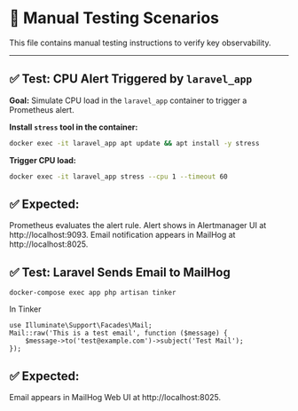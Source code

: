 # 🧪 Manual Testing Scenarios

This file contains manual testing instructions to verify key observability.

---

## ✅ Test: CPU Alert Triggered by `laravel_app`

**Goal:** Simulate CPU load in the `laravel_app` container to trigger a Prometheus alert.

**Install `stress` tool in the container:**
   ```bash
   docker exec -it laravel_app apt update && apt install -y stress
   ```
**Trigger CPU load:**
   ```bash
   docker exec -it laravel_app stress --cpu 1 --timeout 60
   ```
## ✅ Expected:
Prometheus evaluates the alert rule.
Alert shows in Alertmanager UI at http://localhost:9093.
Email notification appears in MailHog at http://localhost:8025.

## ✅ Test: Laravel Sends Email to MailHog
```
docker-compose exec app php artisan tinker
```
In Tinker
```
use Illuminate\Support\Facades\Mail;
Mail::raw('This is a test email', function ($message) {
    $message->to('test@example.com')->subject('Test Mail');
});
```
## ✅ Expected:
Email appears in MailHog Web UI at http://localhost:8025.